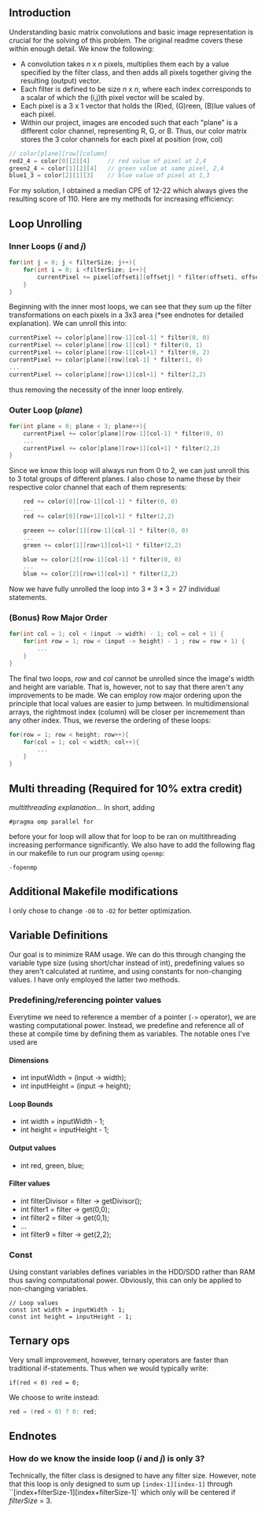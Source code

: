 ## Introduction

Understanding basic matrix convolutions and basic image representation is crucial for the solving of this problem. The original readme covers these within enough detail. We know the following:
 - A convolution takes *n* x *n* pixels, multiplies them each by a value specified by the filter class, and then adds all pixels together giving the resulting (output) vector.
 - Each filter is defined to be size *n* x *n*, where each index corresponds to a scalar of which the (i,j)th pixel vector will be scaled by.
 - Each pixel is a 3 x 1 vector that holds the (R)ed, (G)reen, (B)lue values of each pixel.
 - Within our project, images are encoded such that each "plane" is a different color channel, representing R, G, or B. Thus, our color matrix stores the 3 color channels for each pixel at position (row, col)
 ```c++
// color[plane][row][column]
red2_4 = color[0][2][4]     // red value of pixel at 2,4
green2_4 = color[1][2][4]   // green value at same pixel, 2,4
blue1_3 = color[2][1][3]    // blue value of pixel at 1,3
 ```
For my solution, I obtained a median CPE of 12-22 which always gives the resulting score of 110. Here are my methods for increasing efficiency:

## Loop Unrolling

### Inner Loops (*i* and *j*)
```c++
for(int j = 0; j < filterSize; j++){
    for(int i = 0; i <filterSize; i++){
        currentPixel += pixel[offseti][offsetj] * filter(offseti, offsetj);
    }
}
```
Beginning with the inner most loops, we can see that they sum up the filter transformations on each pixels in a 3x3 area (*see endnotes for detailed explanation). We can unroll this into:
```c++
currentPixel += color[plane][row-1][col-1] * filter(0, 0)
currentPixel += color[plane][row-1][col] * filter(0, 1)
currentPixel += color[plane][row-1][col+1] * filter(0, 2)
currentPixel += color[plane][row][col-1] * filter(1, 0)
...
currentPixel += color[plane][row+1][col+1] * filter(2,2)
```
thus removing the necessity of the inner loop entirely.

### Outer Loop (*plane*)
```c++
for(int plane = 0; plane < 3; plane++){
    currentPixel += color[plane][row-1][col-1] * filter(0, 0)
    ...
    currentPixel += color[plane][row+1][col+1] * filter(2,2)
}
```
Since we know this loop will always run from 0 to 2, we can just unroll this to 3 total groups of different planes. I also chose to name these by their respective color channel that each of them represents:
```c++
    red += color[0][row-1][col-1] * filter(0, 0)
    ...
    red += color[0][row+1][col+1] * filter(2,2)

    greeen += color[1][row-1][col-1] * filter(0, 0)
    ...
    green += color[1][row+1][col+1] * filter(2,2)

    blue += color[2][row-1][col-1] * filter(0, 0)
    ...
    blue += color[2][row+1][col+1] * filter(2,2)
```
Now we have fully unrolled the loop into $3 * 3 * 3 = 27$ individual statements.

### (Bonus) Row Major Order
```c++
for(int col = 1; col < (input -> width) - 1; col = col + 1) {
    for(int row = 1; row < (input -> height) - 1 ; row = row + 1) {
        ...
    }
}
```
The final two loops, *row* and *col* cannot be unrolled since the image's width and height are variable. That is, however, not to say that there aren't any improvements to be made. We can employ row major ordering upon the principle that local values are easier to jump between. In multidimensional arrays, the rightmost index (column) will be closer per incremement than any other index. Thus, we reverse the ordering of these loops:
```c++
for(row = 1; row < height; row++){
    for(col = 1; col < width; col++){
        ...
    }
}
```

## Multi threading (Required for 10% extra credit)
*multithreading explanation...* In short, adding
```
#pragma omp parallel for
```
before your for loop will allow that for loop to be ran on multithreading increasing performance significantly. We also have to add the following flag in our makefile to run our program using `openmp`:
```
-fopenmp
```

## Additional Makefile modifications

I only chose to change `-O0` to `-O2` for better optimization.

## Variable Definitions

Our goal is to minimize RAM usage. We can do this through changing the variable type size (using short/char instead of int), predefining values so they aren't calculated at runtime, and using constants for non-changing values. I have only employed the latter two methods.

### Predefining/referencing pointer values

Everytime we need to reference a member of a pointer (`->` operator), we are wasting computational power. Instead, we predefine and reference all of these at compile time by defining them as variables. The notable ones I've used are

#### Dimensions
 - int inputWidth = (input -> width);
 - int inputHeight = (input -> height);

#### Loop Bounds
 - int width = inputWidth - 1;
 - int height = inputHeight - 1;

#### Output values
 - int red, green, blue;

#### Filter values
 - int filterDivisor = filter -> getDivisor();
 - int filter1 = filter -> get(0,0);
 - int filter2 = filter -> get(0,1);
 - ...
 - int filter9 = filter -> get(2,2);

### Const

Using constant variables defines variables in the HDD/SDD rather than RAM thus saving computational power. Obviously, this can only be applied to non-changing variables.
```
// Loop values
const int width = inputWidth - 1;
const int height = inputHeight - 1;
```

## Ternary ops

Very small improvement, however, ternary operators are faster than traditional if-statements. Thus when we would typically write:
```
if(red < 0) red = 0;
```
We choose to write instead:
```c++
red = (red < 0) ? 0: red;
```

## Endnotes

### How do we know the inside loop (*i* and *j*) is only 3?

Technically, the filter class is designed to have any filter size. However, note that this loop is only designed to sum up `[index-1][index-1]` through ``[index+filterSize-1][index+filterSize-1]` which only will be centered if *filterSize* = 3. 